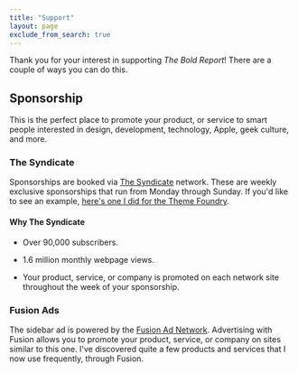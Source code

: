 ```yaml
---
title: "Support"
layout: page
exclude_from_search: true
---
```

Thank you for your interest in supporting *The Bold Report*! There are a couple of ways you can do this.

## Sponsorship
This is the perfect place to promote your product, or service to smart people interested in design, development, technology, Apple, geek culture, and more.

### The Syndicate

Sponsorships are booked via [The Syndicate](http://syndicateads.net/) network. These are weekly exclusive sponsorships that run from Monday through Sunday. If you'd like to see an example, [here's one I did for the Theme Foundry](/2013/10/sponsor-the-theme-foundry/).

#### Why The Syndicate

- Over 90,000 subscribers.

- 1.6 million monthly webpage views.

- Your product, service, or company is promoted on each network site throughout the week of your sponsorship.

### Fusion Ads
The sidebar ad is powered by the [Fusion Ad Network](http://fusionads.net). Advertising with Fusion allows you to promote your product, service, or company on sites similar to this one. I've discovered quite a few products and services that I now use frequently, through Fusion.
